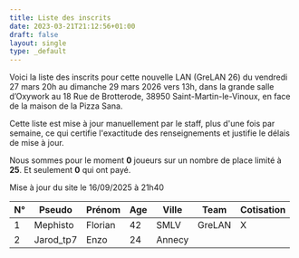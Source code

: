 ```yaml
---
title: Liste des inscrits
date: 2023-03-21T21:12:56+01:00
draft: false
layout: single
type: _default
---
```

Voici la liste des inscrits pour cette nouvelle LAN (GreLAN 26) du vendredi 27 mars 20h au dimanche 29 mars 2026 vers 13h, dans la grande salle d’Oxywork au 18 Rue de Brotterode, 38950 Saint-Martin-le-Vinoux, en face de la maison de la Pizza Sana.

Cette liste est mise à jour manuellement par le staff, plus d'une fois par semaine, ce qui certifie l'exactitude des renseignements et justifie le délais de mise à jour.  

Nous sommes pour le moment **0** joueurs sur un nombre de place limité à **25**. Et seulement **0** qui ont payé.

Mise à jour du site le 16/09/2025 à 21h40
&nbsp;

| N°  | Pseudo | Prénom | Age | Ville | Team | Cotisation |
| --- | ------ | ------ | --- | ----- | ---- | ---------- |
| 1   | Mephisto    | Florian    | 42  | SMLV   | GreLAN   | X          |
| 2   | Jarod_tp7   | Enzo    | 24  | Annecy   |    |           |